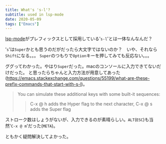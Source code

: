 ```yaml
---
title: What's 's-l'?
subtitle: used in lsp-mode
date: 2020-05-09
tags: ["Emacs"]
---
```

[lsp-mode](https://github.com/emacs-lsp/lsp-mode)がプレフィックスとして採用している'`s-l`'とは一体なんなんだ？

'`s`'は`Super`かとも思うのだがだったら大文字ではないのか？　いや、それなら`Shift`になる。。。
`Super`のつもりで`Option`キーを押してみても反応ない。。。

ググってわかった。やはり`Super`だった。macのコンソールに入力できてないだけだった。
と思ったらちゃんと入力方法が用意してあった(https://emacs.stackexchange.com/questions/55199/what-are-these-prefix-commands-that-start-with-s-l)。

> You can simulate these additional keys with some built-it sequences:
>
>>   C-x @ h adds the Hyper flag to the next character, C-x @ s adds the Super flag


ストローク数はしょうがないが、入力できるのが素晴らしい。`ALT`(`ESC`)も当然'`C-x @ m`'だった(`META`)。

ともかく疑問解決してよかった。


